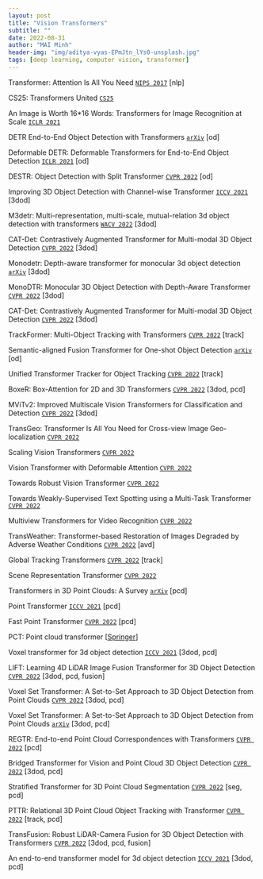 ```yaml
---
layout: post
title: "Vision Transformers"
subtitle: ""
date: 2022-08-31
author: "MAI Minh"
header-img: "img/aditya-vyas-EPmJtn_lYs0-unsplash.jpg"
tags: [deep learning, computer vision, transformer]
---
```


Transformer: Attention Is All You Need [`NIPS 2017`](https://proceedings.neurips.cc/paper/2017/file/3f5ee243547dee91fbd053c1c4a845aa-Paper.pdf) [nlp]

CS25: Transformers United [`CS25`](https://web.stanford.edu/class/cs25/)

An Image is Worth 16*16 Words: Transformers for Image Recognition at Scale [`ICLR 2021`](https://openreview.net/forum?id=YicbFdNTTy)

DETR End-to-End Object Detection with Transformers [`arXiv`](https://arxiv.org/abs/2005.12872) [od]

Deformable DETR: Deformable Transformers for End-to-End Object Detection [`ICLR 2021`](https://openreview.net/forum?id=gZ9hCDWe6ke) [od]

DESTR: Object Detection with Split Transformer [`CVPR 2022`](https://openaccess.thecvf.com/content/CVPR2022/papers/He_DESTR_Object_Detection_With_Split_Transformer_CVPR_2022_paper.pdf) [od]

Improving 3D Object Detection with Channel-wise Transformer [`ICCV 2021`](https://openaccess.thecvf.com/content/ICCV2021/papers/Sheng_Improving_3D_Object_Detection_With_Channel-Wise_Transformer_ICCV_2021_paper.pdf) [3dod]

M3detr: Multi-representation, multi-scale, mutual-relation 3d object detection with transformers [`WACV 2022`](https://openaccess.thecvf.com/content/WACV2022/papers/Guan_M3DETR_Multi-Representation_Multi-Scale_Mutual-Relation_3D_Object_Detection_With_Transformers_WACV_2022_paper.pdf) [3dod]

CAT-Det: Contrastively Augmented Transformer for Multi-modal 3D Object Detection [`CVPR 2022`](https://openaccess.thecvf.com/content/CVPR2022/papers/Zhang_CAT-Det_Contrastively_Augmented_Transformer_for_Multi-Modal_3D_Object_Detection_CVPR_2022_paper.pdf) [3dod]

Monodetr: Depth-aware transformer for monocular 3d object detection [`arXiv`](https://arxiv.org/pdf/2203.13310.pdf) [3dod]

MonoDTR: Monocular 3D Object Detection with Depth-Aware Transformer [`CVPR 2022`](https://openaccess.thecvf.com/content/CVPR2022/papers/Huang_MonoDTR_Monocular_3D_Object_Detection_With_Depth-Aware_Transformer_CVPR_2022_paper.pdf) [3dod]

CAT-Det: Contrastively Augmented Transformer for Multi-modal 3D Object Detection [`CVPR 2022`](https://openaccess.thecvf.com/content/CVPR2022/papers/Zhang_CAT-Det_Contrastively_Augmented_Transformer_for_Multi-Modal_3D_Object_Detection_CVPR_2022_paper.pdf) [3dod]

TrackFormer: Multi-Object Tracking with Transformers [`CVPR 2022`](https://openaccess.thecvf.com/content/CVPR2022/papers/Meinhardt_TrackFormer_Multi-Object_Tracking_With_Transformers_CVPR_2022_paper.pdf) [track]

Semantic-aligned Fusion Transformer for One-shot Object Detection [`arXiv`](https://arxiv.org/pdf/2203.09093.pdf) [od]

Unified Transformer Tracker for Object Tracking [`CVPR 2022`](https://arxiv.org/abs/2203.15175) [track]

BoxeR: Box-Attention for 2D and 3D Transformers [`CVPR 2022`](https://openaccess.thecvf.com/content/CVPR2022/papers/Nguyen_BoxeR_Box-Attention_for_2D_and_3D_Transformers_CVPR_2022_paper.pdf) [3dod, pcd]

MViTv2: Improved Multiscale Vision Transformers for Classification and Detection [`CVPR 2022`](https://openaccess.thecvf.com/content/CVPR2022/papers/Li_MViTv2_Improved_Multiscale_Vision_Transformers_for_Classification_and_Detection_CVPR_2022_paper.pdf) [3dod]

TransGeo: Transformer Is All You Need for Cross-view Image Geo-localization [`CVPR 2022`](https://openaccess.thecvf.com/content/CVPR2022/papers/Zhu_TransGeo_Transformer_Is_All_You_Need_for_Cross-View_Image_Geo-Localization_CVPR_2022_paper.pdf)

Scaling Vision Transformers [`CVPR 2022`](https://openaccess.thecvf.com/content/CVPR2022/papers/Zhai_Scaling_Vision_Transformers_CVPR_2022_paper.pdf)

Vision Transformer with Deformable Attention [`CVPR 2022`](https://openaccess.thecvf.com/content/CVPR2022/papers/Xia_Vision_Transformer_With_Deformable_Attention_CVPR_2022_paper.pdf)

Towards Robust Vision Transformer [`CVPR 2022`](https://openaccess.thecvf.com/content/CVPR2022/papers/Mao_Towards_Robust_Vision_Transformer_CVPR_2022_paper.pdf)

Towards Weakly-Supervised Text Spotting using a Multi-Task Transformer [`CVPR 2022`](https://openaccess.thecvf.com/content/CVPR2022/papers/Kittenplon_Towards_Weakly-Supervised_Text_Spotting_Using_a_Multi-Task_Transformer_CVPR_2022_paper.pdf)

Multiview Transformers for Video Recognition [`CVPR 2022`](https://arxiv.org/abs/2201.04288)

TransWeather: Transformer-based Restoration of Images Degraded by Adverse Weather Conditions [`CVPR 2022`](https://openaccess.thecvf.com/content/CVPR2022/papers/Valanarasu_TransWeather_Transformer-Based_Restoration_of_Images_Degraded_by_Adverse_Weather_Conditions_CVPR_2022_paper.pdf) [avd]

Global Tracking Transformers [`CVPR 2022`](https://arxiv.org/abs/2203.13250) [track]

Scene Representation Transformer [`CVPR 2022`](https://arxiv.org/abs/2111.13152)

Transformers in 3D Point Clouds: A Survey [`arXiv`](https://arxiv.org/pdf/2205.07417.pdf) [pcd]

Point Transformer [`ICCV 2021`](https://openaccess.thecvf.com/content/ICCV2021/papers/Zhao_Point_Transformer_ICCV_2021_paper.pdf) [pcd]

Fast Point Transformer [`CVPR 2022`](https://openaccess.thecvf.com/content/CVPR2022/papers/Park_Fast_Point_Transformer_CVPR_2022_paper.pdf) [pcd]

PCT: Point cloud transformer [[Springer](https://link.springer.com/content/pdf/10.1007/s41095-021-0229-5.pdf)]

Voxel transformer for 3d object detection [`ICCV 2021`](https://openaccess.thecvf.com/content/ICCV2021/html/Mao_Voxel_Transformer_for_3D_Object_Detection_ICCV_2021_paper.html) [3dod, pcd]

LIFT: Learning 4D LiDAR Image Fusion Transformer for 3D Object Detection [`CVPR 2022`](https://openaccess.thecvf.com/content/CVPR2022/papers/Zeng_LIFT_Learning_4D_LiDAR_Image_Fusion_Transformer_for_3D_Object_CVPR_2022_paper.pdf) [3dod, pcd, fusion]

Voxel Set Transformer: A Set-to-Set Approach to 3D Object Detection from Point Clouds [`CVPR 2022`](https://openaccess.thecvf.com/content/CVPR2022/papers/He_Voxel_Set_Transformer_A_Set-to-Set_Approach_to_3D_Object_Detection_CVPR_2022_paper.pdf) [3dod, pcd]

Voxel Set Transformer: A Set-to-Set Approach to 3D Object Detection from Point Clouds [`arXiv`](https://arxiv.org/abs/2203.10314) [3dod, pcd]

REGTR: End-to-end Point Cloud Correspondences with Transformers [`CVPR 2022`](https://openaccess.thecvf.com/content/CVPR2022/papers/Yew_REGTR_End-to-End_Point_Cloud_Correspondences_With_Transformers_CVPR_2022_paper.pdf) [pcd]

Bridged Transformer for Vision and Point Cloud 3D Object Detection [`CVPR 2022`](https://openaccess.thecvf.com/content/CVPR2022/papers/Wang_Bridged_Transformer_for_Vision_and_Point_Cloud_3D_Object_Detection_CVPR_2022_paper.pdf)  [3dod, pcd]

Stratified Transformer for 3D Point Cloud Segmentation [`CVPR 2022`](https://openaccess.thecvf.com/content/CVPR2022/papers/Lai_Stratified_Transformer_for_3D_Point_Cloud_Segmentation_CVPR_2022_paper.pdf) [seg, pcd]

PTTR: Relational 3D Point Cloud Object Tracking with Transformer [`CVPR 2022`](https://openaccess.thecvf.com/content/CVPR2022/papers/Zhou_PTTR_Relational_3D_Point_Cloud_Object_Tracking_With_Transformer_CVPR_2022_paper.pdf) [track, pcd]

TransFusion: Robust LiDAR-Camera Fusion for 3D Object Detection with Transformers [`CVPR 2022`](https://openaccess.thecvf.com/content/CVPR2022/papers/Bai_TransFusion_Robust_LiDAR-Camera_Fusion_for_3D_Object_Detection_With_Transformers_CVPR_2022_paper.pdf) [3dod, pcd, fusion]

An end-to-end transformer model for 3d object detection [`ICCV 2021`](https://arxiv.org/abs/2109.08141) [3dod, pcd]


